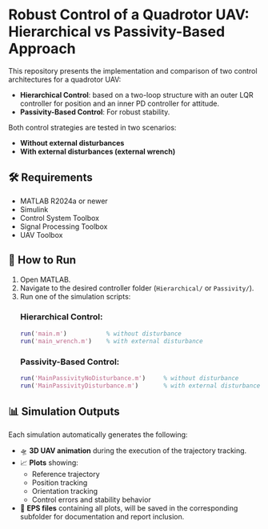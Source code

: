 # Robust Control of a Quadrotor UAV: Hierarchical vs Passivity-Based Approach

This repository presents the implementation and comparison of two control architectures for a quadrotor UAV:

- **Hierarchical Control**: based on a two-loop structure with an outer LQR controller for position and an inner PD controller for attitude.
- **Passivity-Based Control**: For robust stability.

Both control strategies are tested in two scenarios:
- **Without external disturbances**
- **With external disturbances (external wrench)**


## 🛠️ Requirements

- MATLAB R2024a or newer  
- Simulink  
- Control System Toolbox
- Signal Processing Toolbox
- UAV Toolbox

## 🚀 How to Run

1. Open MATLAB.
2. Navigate to the desired controller folder (`Hierarchical/` or `Passivity/`).
3. Run one of the simulation scripts:
   ### Hierarchical Control:
   ```matlab
   run('main.m')           % without disturbance  
   run('main_wrench.m')    % with external disturbance
   ```
   ### Passivity-Based Control:
   ```matlab
   run('MainPassivityNoDisturbance.m')     % without disturbance  
   run('MainPassivityDisturbance.m')       % with external disturbance  
   ```

## 📊 Simulation Outputs

Each simulation automatically generates the following:

- 🛸 **3D UAV animation** during the execution of the trajectory tracking.
- 📈 **Plots** showing:
  - Reference trajectory
  - Position tracking 
  - Orientation tracking 
  - Control errors and stability behavior
- 💾 **EPS files** containing all plots, will be saved in the corresponding subfolder for documentation and report inclusion.

